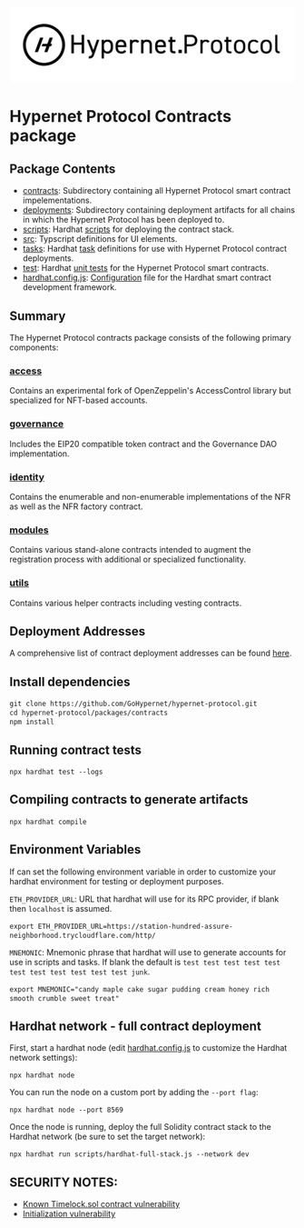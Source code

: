 <p align="center">
  <img src="/documentation/images/hypernet-protocol-black.svg" width="500">
</p>

# Hypernet Protocol Contracts package

## Package Contents

- [contracts](/packages/contracts/contracts): Subdirectory containing all Hypernet Protocol smart contract impelementations. 
- [deployments](/packages/contracts/deployments): Subdirectory containing deployment artifacts for all chains in which the Hypernet Protocol has been deployed to. 
- [scripts](/packages/contracts/scripts): Hardhat [scripts](https://hardhat.org/guides/scripts.html) for deploying the contract stack. 
- [src](/packages/contracts/src): Typscript definitions for UI elements.
- [tasks](/packages/contracts/tasks): Hardhat [task](https://hardhat.org/guides/create-task.html) definitions for use with Hypernet Protocol contract deployments. 
- [test](/packages/contracts/test): Hardhat [unit tests](https://hardhat.org/guides/waffle-testing.html) for the Hypernet Protocol smart contracts. 
- [hardhat.config.js](/packages/contracts/hardhat.config.js): [Configuration](https://hardhat.org/config/) file for the Hardhat smart contract development framework. 

## Summary

The Hypernet Protocol contracts package consists of the following primary components:

### [access](/packages/contracts/contracts/access)

Contains an experimental fork of OpenZeppelin's AccessControl library but specialized 
for NFT-based accounts.

### [governance](/packages/contracts/contracts/governance)

Includes the EIP20 compatible token contract and the Governance DAO implementation.

### [identity](/packages/contracts/contracts/identity)

Contains the enumerable and non-enumerable implementations of the NFR as well as the 
NFR factory contract.

### [modules](/packages/contracts/contracts/modules)

Contains various stand-alone contracts intended to augment the registration process
with additional or specialized functionality. 

### [utils](/packages/contracts/contracts/utils)

Contains various helper contracts including vesting contracts.

## Deployment Addresses

A comprehensive list of contract deployment addresses can be found [here](/packages/contracts/deployments.md).

## Install dependencies

```shell
git clone https://github.com/GoHypernet/hypernet-protocol.git
cd hypernet-protocol/packages/contracts
npm install
```

## Running contract tests

```shell
npx hardhat test --logs
```

## Compiling contracts to generate artifacts

```shell
npx hardhat compile
```

## Environment Variables

If can set the following environment variable in order to customize your hardhat environment for testing
or deployment purposes. 

`ETH_PROVIDER_URL`: URL that hardhat will use for its RPC provider, if blank then `localhost` is assumed. 

```shell
export ETH_PROVIDER_URL=https://station-hundred-assure-neighborhood.trycloudflare.com/http/
```

`MNEMONIC`: Mnemonic phrase that hardhat will use to generate accounts for use in scripts and tasks. If blank the 
default is `test test test test test test test test test test test junk`.  

```shell
export MNEMONIC="candy maple cake sugar pudding cream honey rich smooth crumble sweet treat"
```

## Hardhat network - full contract deployment

First, start a hardhat node (edit [hardhat.config.js](https://hardhat.org/config/#networks-configuration)
to customize the Hardhat network settings):

```shell
npx hardhat node
```

You can run the node on a custom port by adding the `--port flag`:

```shell
npx hardhat node --port 8569
```

Once the node is running, deploy the full Solidity contract stack to the Hardhat network (be sure to set the target network):

```shell
npx hardhat run scripts/hardhat-full-stack.js --network dev
```

## SECURITY NOTES:

* [Known Timelock.sol contract vulnerability](https://forum.openzeppelin.com/t/timelockcontroller-vulnerability-post-mortem/14958)
* [Initialization vulnerability](https://forum.openzeppelin.com/t/security-advisory-initialize-uups-implementation-contracts/15301)